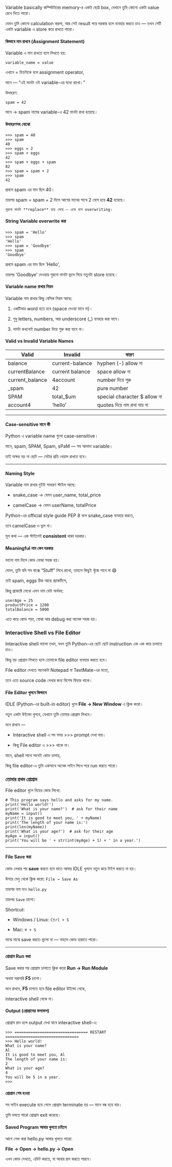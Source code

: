 
Variable basically কম্পিউটারের memory-র একটা ছোট্ট box, যেখানে তুমি কোনো একটা value রেখে দিতে পারো।

যেমন তুমি কোনো calculation করলা, আর সেই result পরে দরকার হলে ব্যবহার করতে চাও — তখন সেটি একটা variable এ store করে রাখতে পারো।

#### **কিভাবে মান রাখবে (Assignment Statement)**

  

Variable এ মান রাখতে হলে লিখতে হয়:

```
variable_name = value
```

এখানে = চিহ্নটাকে বলে assignment operator,

মানে — “এই মানটা ওই variable-এর মধ্যে রাখো।”

  

উদাহরণ:

```
spam = 42
```

মানে → spam নামের variable-এ 42 মানটা রাখা হয়েছে।

#### **উদাহরণসহ বোঝো**

```
>>> spam = 40
>>> spam
40
>>> eggs = 2
>>> spam + eggs
42
>>> spam + eggs + spam
82
>>> spam = spam + 2
>>> spam
42
```

প্রথমে spam এর মান ছিল 40।

তারপর spam = spam + 2 দিলে আগের মানের সাথে 2 যোগ হয়ে **42** হয়েছে।

`পুরনো মানটা **replace** হয়ে গেছে — একে বলে overwriting।`

#### **String Variable overwrite করা**

```
>>> spam = 'Hello'
>>> spam
'Hello'
>>> spam = 'Goodbye'
>>> spam
'Goodbye'
```

প্রথমে spam এর মান ছিল 'Hello',

তারপর 'Goodbye' দেওয়ায় পুরনো মানটা ভুলে গিয়ে নতুনটা store হয়েছে।

#### **Variable name রাখার নিয়ম**


Variable নাম রাখার কিছু বেসিক নিয়ম আছে:

1. একটিমাত্র word হতে হবে (space দেওয়া যাবে না)।
    
2. শুধু letters, numbers, আর underscore (_) ব্যবহার করা যাবে।
    
3. নামটা কখনোই number দিয়ে শুরু করা যাবে না।
    
#### **Valid vs Invalid Variable Names**

| **Valid**       | **Invalid**     | **কারণ**                     |
| --------------- | --------------- | ---------------------------- |
| balance         | current-balance | hyphen (-) allow না          |
| currentBalance  | current balance | space allow না               |
| current_balance | 4account        | number দিয়ে শুরু             |
| _spam           | 42              | pure number                  |
| SPAM            | total_$um       | special character $ allow না |
| account4        | ‘hello’         | quotes দিয়ে নাম রাখা যায় না  |

---

#### **Case-sensitive মানে কী**

Python এ variable name গুলো case-sensitive।

মানে, spam, SPAM, Spam, sPaM — সব আলাদা variable।

তাই অক্ষর বড় না ছোট — সেটার প্রতি খেয়াল রাখতে হবে।

---

#### **Naming Style**


Variable নাম রাখার দুইটা সাধারণ স্টাইল আছে:

- snake_case → যেমন user_name, total_price
    
- camelCase → যেমন userName, totalPrice
    

  

Python-এর official style guide PEP 8 বলে snake_case ব্যবহার করতে,

তবে camelCase ও ভুল না।

মূল কথা — এক স্টাইলেই **consistent** থাকা দরকার।

#### **Meaningful নাম কেন দরকার**

  
ভালো নাম দিলে কোড বোঝা সহজ হয়।

যেমন, তুমি যদি সব বাক্সে “Stuff” লিখে রাখো, তাহলে কিছুই খুঁজে পাবে না 😄


তাই spam, eggs ঠিক আছে প্র্যাকটিসে,

কিন্তু প্রজেক্টে লেখো এমন নাম যেটা অর্থবহ:

```
userAge = 25
productPrice = 1200
totalBalance = 5000
```

এতে করে কোড পড়া, বোঝা আর debug করা অনেক সহজ হয়।


### **Interactive Shell vs File Editor**

  
Interactive shell ভালো তখন, যখন তুমি Python-এর ছোট ছোট instruction এক এক করে চালাতে চাও।

কিন্তু বড় প্রোগ্রাম লিখতে হলে তোমাকে file editor ব্যবহার করতে হবে।

  
File editor দেখতে অনেকটা Notepad বা TextMate-এর মতো,

তবে এতে source code লেখার জন্য বিশেষ ফিচার থাকে।

#### **File Editor খুলবে কিভাবে**


IDLE (Python-এর built-in editor) খুলে **File → New Window** এ ক্লিক করো।

নতুন একটা উইন্ডো খুলবে, যেখানে তুমি তোমার প্রোগ্রাম লিখবে।

  
মনে রাখবে —

- Interactive shell এ সব সময় >>> prompt দেখা যায়।
    
- কিন্তু File editor এ >>> থাকে না।
    

মানে, shell সাথে সাথেই কোড চালায়,

কিন্তু file editor-এ তুমি একসাথে অনেক লাইন লিখে পরে run করতে পারো।

### **তোমার প্রথম প্রোগ্রাম**


File editor খুলে নিচের কোড লিখো:

```
# This program says hello and asks for my name.
print('Hello world!')
print('What is your name?')  # ask for their name
myName = input()
print('It is good to meet you, ' + myName)
print('The length of your name is:')
print(len(myName))
print('What is your age?')  # ask for their age
myAge = input()
print('You will be ' + str(int(myAge) + 1) + ' in a year.')
```

---

#### **File Save করা**

  

কোড লেখার পর **save** করতে হবে যাতে আবার IDLE খুললে নতুন করে টাইপ করতে না হয়।


উপরে মেনু থেকে ক্লিক করো: `File → Save As`

তারপর নাম দাও `hello.py`

তারপর `Save` চাপো।

  

Shortcut:

- Windows / Linux: `Ctrl + S`
    
- Mac: `⌘ + S`
  

মাঝে মাঝে save করতে ভুলো না — নাহলে কোড হারাতে পারো।

---

#### **প্রোগ্রাম Run করা**

  

Save করার পর প্রোগ্রাম চালাতে ক্লিক করো **Run → Run Module**

অথবা সরাসরি **F5** চাপো।

  

মনে রাখবে, **F5** চাপতে হবে file editor উইন্ডো থেকে,

interactive shell থেকে না।

#### **Output (প্রোগ্রামের ফলাফল)**


প্রোগ্রাম রান হলে output দেখা যাবে interactive shell-এ:

```
>>> ================================ RESTART ================================
>>> Hello world!
What is your name?
Al
It is good to meet you, Al
The length of your name is:
2
What is your age?
4
You will be 5 in a year.
>>>
```

#### **প্রোগ্রাম শেষ হওয়া**


সব লাইন execute হয়ে গেলে প্রোগ্রাম terminate হয় — মানে বন্ধ হয়ে যায়।

তুমি বলতে পারো প্রোগ্রাম exit করেছে।


#### **Saved Program আবার খুলতে চাইলে**

  
আগে সেভ করা hello.py আবার খুলতে পারো:

**File → Open → hello.py → Open**


এখন কোড দেখতে, এডিট করতে, বা আবার রান করতে পারবে।
